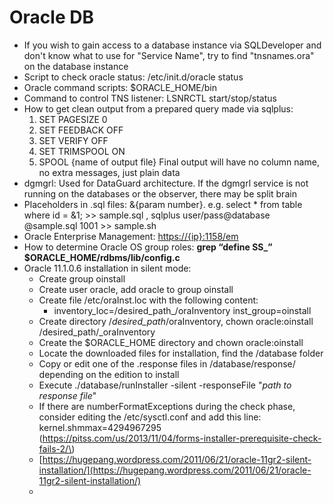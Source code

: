 # Oracle DB

* If you wish to gain access to a database instance via SQLDeveloper and don't know what to use for "Service Name", try to find "tnsnames.ora" on the database instance
* Script to check oracle status: /etc/init.d/oracle status
* Oracle command scripts: $ORACLE\_HOME/bin
* Command to control TNS listener: LSNRCTL start/stop/status
* How to get clean output from a prepared query made via sqlplus:
  1. SET PAGESIZE 0
  2. SET FEEDBACK OFF
  3. SET VERIFY OFF
  4. SET TRIMSPOOL ON
  5. SPOOL {name of output file}
     Final output will have no column name, no extra messages, just plain data
* dgmgrl: Used for DataGuard architecture. If the dgmgrl service is not running on the databases or the observer, there may be split brain
* Placeholders in .sql files: &{param number}. e.g. select \* from table where id = &1; &gt;&gt; sample.sql , sqlplus user/pass@database @sample.sql 1001 &gt;&gt; sample.sh
* Oracle Enterprise Management: [https://{ip}:1158/em](https://{ip}:1158/em)
* How to determine Oracle OS group roles: **grep “define SS\_” $ORACLE\_HOME/rdbms/lib/config.c**
* Oracle 11.1.0.6 installation in silent mode:
  * Create group oinstall
  * Create user oracle, add oracle to group oinstall
  * Create file /etc/oraInst.loc with the following content:
    * inventory_loc=/desired\_path_/oraInventory
      inst\_group=oinstall
  * Create directory /_desired\_path_/oraInventory, chown oracle:oinstall /desired\_path/\_oraInventory
  * Create the $ORACLE\_HOME directory and chown oracle:oinstall
  * Locate the downloaded files for installation, find the /database folder
  * Copy or edit one of the .response files in /database/response/ depending on the edition to install
  * Execute ./database/runInstaller -silent -responseFile "_path to response file_"
  * If there are numberFormatExceptions during the check phase, consider editing the /etc/sysctl.conf and add this line: kernel.shmmax=4294967295 \(https://pitss.com/us/2013/11/04/forms-installer-prerequisite-check-fails-2/\)
  * [https://hugepang.wordpress.com/2011/06/21/oracle-11gr2-silent-installation/](https://hugepang.wordpress.com/2011/06/21/oracle-11gr2-silent-installation/)
  * 



